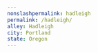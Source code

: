 ```yaml
---
﻿nonslashpermalink: hadleigh
permalink: /hadleigh/
alley: Hadleigh
city: Portland
state: Oregon
---
```

